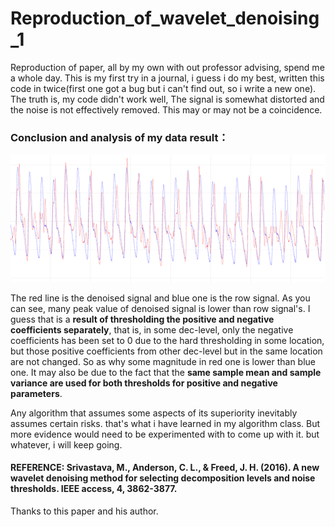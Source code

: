 # Reproduction_of_wavelet_denoising_1
Reproduction of paper, all by my own with out professor advising, spend me a whole day. This is my first try in a journal, i guess i do my best, written this code in twice(first one got a bug but i can't find out, so i write a new one). The truth is, my code didn't work well, The signal is somewhat distorted and the noise is not effectively removed. This may or may not be a coincidence.



### Conclusion and analysis of my data result：

![image-20240425023403306](README.assets/image-20240425023403306.png)

The red line is the denoised signal and blue one is the row signal. As you can see, many peak value of denoised signal is lower than row signal's. I guess that is a **result of thresholding the positive and negative coefficients separately**, that is, in some dec-level, only the negative coefficients has been set to 0 due to the hard thresholding in some location, but those positive coefficients from other dec-level but in the same location are not changed. So as why some magnitude in red one is lower than blue one. It may also be due to the fact that the **same sample mean and sample variance are used for both thresholds for positive and negative parameters**.

Any algorithm that assumes some aspects of its superiority inevitably assumes certain risks. that's what i have learned in my algorithm class. But more evidence would need to be experimented with to come up with it. but whatever, i will keep going. 



#### REFERENCE: Srivastava, M., Anderson, C. L., & Freed, J. H. (2016). A new wavelet denoising method for selecting decomposition levels and noise thresholds. IEEE access, 4, 3862-3877.

Thanks to this paper and his author.
